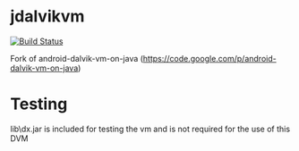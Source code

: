 jdalvikvm
=========

[![Build Status](https://travis-ci.org/Trugath/jdalvikvm.svg?branch=master)](https://travis-ci.org/Trugath/jdalvikvm)

Fork of android-dalvik-vm-on-java (https://code.google.com/p/android-dalvik-vm-on-java)

Testing
=======

lib\dx.jar is included for testing the vm and is not required for the use of this DVM